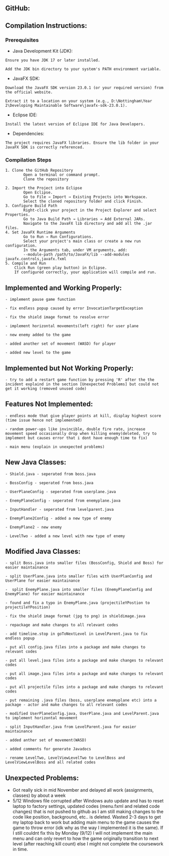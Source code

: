 ## GitHub: 
 
## Compilation Instructions: 
  ### Prerequisites

   - Java Development Kit (JDK):
   
    Ensure you have JDK 17 or later installed.

    Add the JDK bin directory to your system's PATH environment variable.

   - JavaFX SDK:

    Download the JavaFX SDK version 23.0.1 (or your required version) from the official website.

    Extract it to a location on your system (e.g., D:\Nottingham\Year 2\Developing Maintainable Software\javafx-sdk-23.0.1).

   - Eclipse IDE:

    Install the latest version of Eclipse IDE for Java Developers.
   - Dependencies:

    The project requires JavaFX libraries. Ensure the lib folder in your JavaFX SDK is correctly referenced.

### Compilation Steps
    1. Clone the GitHub Repository
            Open a terminal or command prompt.
            Clone the repository 

    2. Import the Project into Eclipse
            Open Eclipse.
            Go to File → Import → Existing Projects into Workspace.
            Select the cloned repository folder and click Finish.
    3. Configure Build Path
            Right-click your project in the Project Explorer and select Properties.
            Go to Java Build Path → Libraries → Add External JARs.
            Navigate to the JavaFX lib directory and add all the .jar files.
    4. Set JavaFX Runtime Arguments
            Go to Run → Run Configurations.
            Select your project's main class or create a new run configuration.
            In the Arguments tab, under VM arguments, add:
            --module-path /path/to/JavaFX/lib --add-modules javafx.controls,javafx.fxml
    5. Compile and Run
        Click Run (green play button) in Eclipse.
        If configured correctly, your application will compile and run.

## Implemented and Working Properly: 

    - implement pause game function

    - fix endless popup caused by error InvocationTargetException

    - fix the shield image format to resolve error

    - implement horizontal movements(left right) for user plane

    - new enemy added to the game
  
    - added another set of movement (WASD) for player
  
    - added new level to the game

## Implemented but Not Working Properly: 
  
    - try to add a restart game function by pressing 'R' after the the incident explaind in the section [Unexpected Problems] but could not get it working (removed unused code)

## Features Not Implemented: 

    - endless mode that give player points at kill, display highest score (time issue hence not implemented)

    - random power-ups like invincible, double fire rate, increase movement speed occasionally drop when killing enemy(deleted, try to implement but causes error that i dont have enough time to fix)

    - main menu (explain in unexpected problems)

## New Java Classes: 

    - Shield.java - seperated from boss.java

    - BossConfig - seperated from boss.java

    - UserPlaneConfig - seperated from userplane.java

    - EnemyPlaneConfig - seperated from enemyplane.java

    - InputHandler - seperated from levelparent.java

    - EnemyPlane2Config - added a new type of enemy

    - EnemyPlane2 - new enemy
  
    - LevelTwo - added a new level with new type of enemy

## Modified Java Classes: 

    - split Boss.java into smaller files (BossConfig, Shield and Boss) for easier maintainance
  
    - split UserPlane.java into smaller files with UserPlanConfig and UserPlane for easier maintainance

    -  split EnemyPlane.java into smaller files (EnemyPlaneConfig and EnemyPlane) for easier maintainance
  
    - found and fix a typo in EnemyPlane.java (projectileYPostion to projectileYPosition)
  
    - fix the shield image format (jpg to png) in shieldimage.java

    - repackage and make changes to all relevant codes
  
    - add timeline.stop in goToNextLevel in LevelParent.java to fix endless popup

    - put all config.java files into a package and make changes to relevant codes

    - put all level.java files into a package and make changes to relevant codes

    - put all image.java files into a package and make changes to relevant codes
  
    - put all projectile files into a package and make changes to relevant codes
  
    - put remaining .java files (boss, userplane enemyplane etc) into a package - actor and make changes to all relevant codes

    - modified UserPlaneConfig.java, UserPlane.java and LevelParent.java to implement horizontal movement

    - split InputHandler.java from LevelParent.java for easier maintainance
  
    - added anther set of movement(WASD) 

    - added comments for generate Javadocs
  
    - rename LevelTwo, LevelViewLevelTwo to LevelBoss and LevelViewLevelBoss and all related codes

## Unexpected Problems: 
  - Got really sick in mid November and delayed all work (assignments, classes) by about a week
  - 5/12 
Windows file corrupted after Windows auto update and has to reset laptop to factory settings, updated codes (menu.fxml and related code changes) that is not pushed to github as I am still making changes to the code like position, background, etc.. is deleted. Wasted 2-3 days to get my laptop back to work but adding main menu to the game causes the game to throw error (idk why as the way I implemented it is the same). If I still couldnt fix this by Monday (9/12) I will not implement the main menu and can only revert to how the game originally transition to next level (after reaching kill count) else I might not complete the coursework in time.
